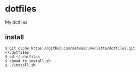 # dotfiles
My dotfiles

## install
```
$ git clone https://github.com/mateuscumerlatto/dotfiles.git ~/.dotfiles
$ cd ~/.dotfiles
$ chmod +x install.sh
$ ./install.sh
```
